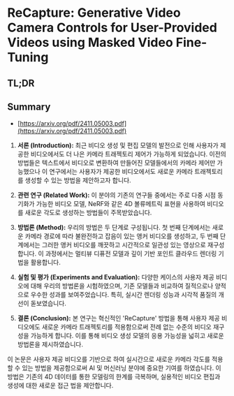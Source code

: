 # ReCapture: Generative Video Camera Controls for User-Provided Videos using Masked Video Fine-Tuning
## TL;DR
## Summary
- [https://arxiv.org/pdf/2411.05003.pdf](https://arxiv.org/pdf/2411.05003.pdf)

1. **서론 (Introduction):** 최근 비디오 생성 및 편집 모델의 발전으로 인해 사용자가 제공한 비디오에서도 더 나은 카메라 트래젝토리 제어가 가능하게 되었습니다. 이전의 방법들은 텍스트에서 비디오로 변환하여 만들어진 모델들에서의 카메라 제어만 가능했으나 이 연구에서는 사용자가 제공한 비디오에서도 새로운 카메라 트래젝토리를 생성할 수 있는 방법을 제안하고자 합니다.

2. **관련 연구 (Related Work):** 이 분야의 기존의 연구들 중에서는 주로 다중 시점 동기화가 가능한 비디오 모델, NeRF와 같은 4D 볼류메트릭 표현을 사용하여 비디오를 새로운 각도로 생성하는 방법들이 주목받았습니다.

3. **방법론 (Method):** 우리의 방법은 두 단계로 구성됩니다. 첫 번째 단계에서는 새로운 카메라 경로에 따라 불완전하고 잡음이 있는 앵커 비디오를 생성하고, 두 번째 단계에서는 그러한 앵커 비디오를 깨끗하고 시간적으로 일관성 있는 영상으로 재구성합니다. 이 과정에서는 멀티뷰 디퓨전 모델과 깊이 기반 포인트 클라우드 렌더링 기법을 활용합니다.

4. **실험 및 평가 (Experiments and Evaluation):** 다양한 케이스의 사용자 제공 비디오에 대해 우리의 방법론을 시험하였으며, 기존 모델들과 비교하여 질적으로나 양적으로 우수한 성과를 보여주었습니다. 특히, 실시간 렌더링 성능과 시각적 품질의 개선이 돋보였습니다.

5. **결론 (Conclusion):** 본 연구는 혁신적인 'ReCapture' 방법을 통해 사용자 제공 비디오에도 새로운 카메라 트래젝토리를 적용함으로써 전례 없는 수준의 비디오 재구성을 가능하게 합니다. 이를 통해 비디오 생성 모델의 응용 가능성을 넓히고 새로운 방법론을 제시하였습니다.

이 논문은 사용자 제공 비디오를 기반으로 하여 실시간으로 새로운 카메라 각도를 적용할 수 있는 방법을 제공함으로써 AI 및 머신러닝 분야에 중요한 기여를 하였습니다. 이 방법은 기존의 4D 데이터를 통한 모델링의 한계를 극복하며, 실용적인 비디오 편집과 생성에 대한 새로운 접근 법을 제안합니다.